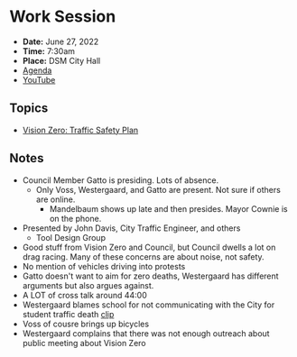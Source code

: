 # Work Session

- **Date:** June 27, 2022
- **Time:** 7:30am
- **Place:** DSM City Hall
- [Agenda](https://councildocs.dsm.city/agendas/2022/20220627CouncilWorkSession.pdf?pdf=Agenda&t=1656037788149)
- [YouTube](https://youtu.be/oi8fB8l8sUA)

## Topics

- [Vision Zero: Traffic Safety Plan](https://www.dsm.city/document_center/City%20Clerk/Work%20Sessions/2022/DSM%20Vision%20Zero%20City%20Council%20PowerPoint_06172022.pdf?pdf=Vision%20Zero&t=1656342362024)

## Notes

- Council Member Gatto is presiding. Lots of absence.
    - Only Voss, Westergaard, and Gatto are present. Not sure if others are online.
        - Mandelbaum shows up late and then presides. Mayor Cownie is on the phone.
- Presented by John Davis, City Traffic Engineer, and others
    - Tool Design Group
- Good stuff from Vision Zero and Council, but Council dwells a lot on drag racing. Many of these concerns are about noise, not safety.
- No mention of vehicles driving into protests
- Gatto doesn't want to aim for zero deaths, Westergaard has different arguments but also argues against.
- A LOT of cross talk around 44:00
- Westergaard blames school for not communicating with the City for student traffic death [clip](https://youtu.be/oi8fB8l8sUA?t=3270)
- Voss of cousre brings up bicycles
- Westergaard complains that there was not enough outreach about public meeting about Vision Zero
